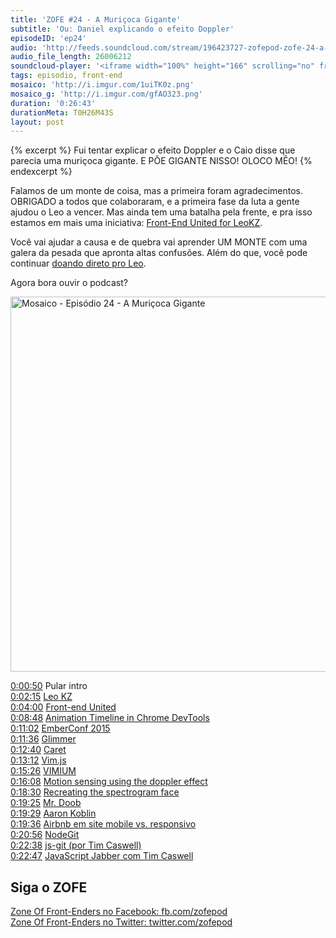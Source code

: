 ```yaml
---
title: 'ZOFE #24 - A Muriçoca Gigante'
subtitle: 'Ou: Daniel explicando o efeito Doppler'
episodeID: 'ep24'
audio: 'http://feeds.soundcloud.com/stream/196423727-zofepod-zofe-24-a-muricoca-gigante'
audio_file_length: 26006212
soundcloud-player: '<iframe width="100%" height="166" scrolling="no" frameborder="no" src="https://w.soundcloud.com/player/?url=https%3A//api.soundcloud.com/tracks/196423727&amp;color=ff5500&amp;auto_play=false&amp;hide_related=false&amp;show_comments=true&amp;show_user=true&amp;show_reposts=false"></iframe>'
tags: episodio, front-end
mosaico: 'http://i.imgur.com/1uiTK0z.png'
mosaico_g: 'http://i.imgur.com/gfAO323.png'
duration: '0:26:43'
durationMeta: T0H26M43S
layout: post
---
```


{% excerpt %}
Fui tentar explicar o efeito Doppler e o Caio disse que parecia uma muriçoca gigante. E PÕE GIGANTE NISSO! OLOCO MÊO!
{% endexcerpt %}

Falamos de um monte de coisa, mas a primeira foram agradecimentos. OBRIGADO a todos que colaboraram, e a primeira fase da luta a gente ajudou o Leo a vencer. Mas ainda tem uma batalha pela frente, e pra isso estamos em mais uma iniciativa: [Front-End United for LeoKZ](http://frontendunited.io/leokzw/).

Você vai ajudar a causa e de quebra vai aprender UM MONTE com uma galera da pesada que apronta altas confusões. Além do que, você pode continuar [doando direto pro Leo](http://leokz.com/campanha/).

Agora bora ouvir o podcast?

<img title="Capa do Episódio 24 - A Muriçoca Gigante" src="http://i.imgur.com/1uiTK0z.png" class="mosaico" alt="Mosaico - Episódio 24 - A Muriçoca Gigante" width="600" height="600">

[0:00:50](#t=0:00:50) Pular intro<br>
[0:02:15](#t=0:02:15) [Leo KZ](http://leokz.com/campanha/)<br>
[0:04:00](#t=0:04:00) [Front-end United](http://frontendunited.io/leokzw/)<br>
[0:08:48](#t=0:08:48) [Animation Timeline in Chrome DevTools](https://www.youtube.com/watch?v=U9xfYbKxosI)<br>
[0:11:02](#t=0:11:02) [EmberConf 2015](https://www.youtube.com/playlist?list=PLE7tQUdRKcyacwiUPs0CjPYt6tJub4xXU#emberconf)<br>
[0:11:36](#t=0:11:36) [Glimmer](https://github.com/emberjs/ember.js/pull/10501)<br>
[0:12:40](#t=0:12:40) [Caret](https://github.com/thomaswilburn/Caret)<br>
[0:13:12](#t=0:13:12) [Vim.js](https://github.com/coolwanglu/vim.js)<br>
[0:15:26](#t=0:15:26) [VIMIUM](https://vimium.github.io/)<br>
[0:16:08](#t=0:16:08) [Motion sensing using the doppler effect](http://danielrapp.github.io/doppler/)<br>
[0:18:30](#t=0:18:30) [Recreating the spectrogram face](http://danielrapp.github.io/spectroface/)<br>
[0:19:25](#t=0:19:25) [Mr. Doob](http://mrdoob.com)<br>
[0:19:29](#t=0:19:29) [Aaron Koblin](http://www.aaronkoblin.com)<br>
[0:19:36](#t=0:19:36) [Airbnb em site mobile vs. responsivo](http://responsivewebdesign.com/podcast/airbnb.html)<br>
[0:20:56](#t=0:20:56) [NodeGit](http://www.nodegit.org/)<br>
[0:22:38](#t=0:22:38) [js-git (por Tim Caswell)](https://github.com/creationix/js-git)<br>
[0:22:47](#t=0:22:47) [JavaScript Jabber com Tim Caswell](http://devchat.tv/js-jabber/101-jsj-js-git-with-tim-caswell)<br>

## Siga o ZOFE

[Zone Of Front-Enders no Facebook: fb.com/zofepod](http://fb.com/zofepod/ "ZOFE no Facebook: fb.com/zofepod")<br>
[Zone Of Front-Enders no Twitter: twitter.com/zofepod](http://twitter.com/zofepod/ "ZOFE no Twitter")<br>
